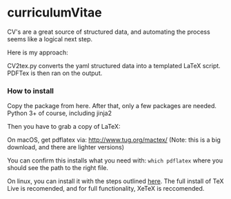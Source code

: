 # curriculumVitae

CV's are a great source of structured data, and automating the process seems like a logical next step. 

Here is my approach:

CV2tex.py converts the yaml structured data into a templated LaTeX script. PDFTex is then ran on the output. 


### How to install

Copy the package from here. After that, only a few packages are needed. Python 3+ of course, including jinja2

Then you have to grab a copy of LaTeX:

On macOS, get pdflatex via: http://www.tug.org/mactex/ (Note: this is a big download, and there are lighter versions)

You can confirm this installs what you need with: `which pdflatex` where you should see the path to the right file. 

On linux, you can install it with the steps outlined [here](https://www.tug.org/texlive/quickinstall.html). The full install of TeX Live is recomended, and for full functionality, XeTeX is reccomended. 


